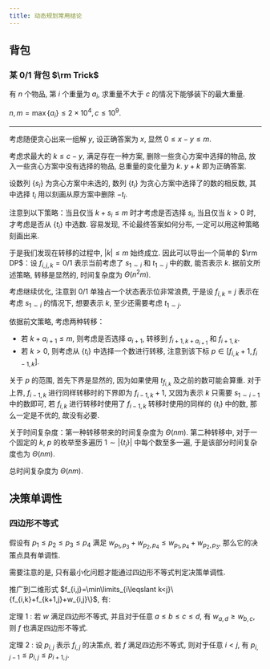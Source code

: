 ```yaml
---
title: 动态规划常用结论
---
```


## 背包

### 某 $0/1$ 背包 $\rm Trick$

有 $n$ 个物品, 第 $i$ 个重量为 $a_i$, 求重量不大于 $c$ 的情况下能够装下的最大重量. 

$n, m = \max\{a_i\} \leqslant 2 \times 10 ^ 4, c \leqslant 10 ^ 9.$

---

考虑随便贪心出来一组解 $y$, 设正确答案为 $x$, 显然 $0 \leqslant x - y \leqslant m$. 

考虑求最大的 $k \leqslant c - y$, 满足存在一种方案, 删除一些贪心方案中选择的物品, 放入一些贪心方案中没有选择的物品, 总重量的变化量为 $k$. $y + k$ 即为正确答案. 

设数列 $\{s_i\}$ 为贪心方案中未选的, 数列 $\{t_i\}$ 为贪心方案中选择了的数的相反数, 其中选择 $t_i$ 用以刻画从原方案中删除 $-t_i$. 

注意到以下策略：当且仅当 $k + s_i \leqslant m$ 时才考虑是否选择 $s_i$, 当且仅当 $k > 0$ 时, 才考虑是否从 $\{t_i\}$ 中选数. 容易发现, 不论最终答案如何分布, 一定可以用这种策略刻画出来. 

于是我们发现在转移的过程中, $|k| \leqslant m$ 始终成立. 因此可以导出一个简单的 $\rm DP$：设 $f_{i, j, k} = 0/1$ 表示当前考虑了 $s_{1 \sim i}$ 和 $t_{1 \sim j}$ 中的数, 能否表示 $k$. 据前文所述策略, 转移是显然的, 时间复杂度为 $\Theta(n ^ 2 m)$. 

考虑继续优化, 注意到 $0/1$ 单独占一个状态表示位非常浪费, 于是设 $f_{i, k} = j$ 表示在考虑 $s_{1 \sim i}$ 的情况下, 想要表示 $k$, 至少还需要考虑 $t_{1 \sim j}$. 

依据前文策略, 考虑两种转移：

- 若 $k + a_{i + 1} \leqslant m$, 则考虑是否选择 $a_{i + 1}$, 转移到 $f_{i + 1, k + a_{i + 1}}$ 和 $f_{i + 1, k}$.
- 若 $k > 0$, 则考虑从 $\{t_{i}\}$ 中选择一个数进行转移, 注意到该下标 $p \in [f_{i, k} + 1, f_{i - 1, k}]$.

关于 $p$ 的范围, 首先下界是显然的, 因为如果使用 $t_{f_{i, k}}$ 及之前的数可能会算重. 对于上界, $f_{i - 1, k}$ 进行同样转移时的下界即为 $f_{i - 1, k} + 1$, 又因为表示 $k$ 只需要 $s_{1 \sim i - 1}$ 中的数即可, 若 $f_{i, k}$ 进行转移时使用了 $f_{i - 1, k}$ 转移时使用的同样的 $\{t_{i}\}$ 中的数, 那么一定是不优的, 故没有必要. 

关于时间复杂度：第一种转移带来的时间复杂度为 $\Theta(nm)$. 第二种转移中, 对于一个固定的 $k$, $p$ 的枚举至多遍历 $1 \sim |\{t_i\}|$ 中每个数至多一遍, 于是该部分时间复杂度也为 $\Theta(nm)$.

总时间复杂度为 $\Theta(nm)$. 

## 决策单调性

### 四边形不等式

假设有 $p_1\leqslant p_2\leqslant p_3\leqslant p_4$ 满足 $w_{p_1,p_3}+w_{p_2,p_4}\leqslant w_{p_1,p_4}+w_{p_2,p_3}$, 那么它的决策点具有单调性.

需要注意的是, 只有最小化问题才能通过四边形不等式判定决策单调性.

推广到二维形式 $f_{i,j}=\min\limits_{i\leqslant k<j}\{f_{i,k}+f_{k+1,j}+w_{i,j}\}$, 有:

定理 $1$ : 若 $w$ 满足四边形不等式, 并且对于任意 $a \leqslant b\leqslant c\leqslant d$, 有 $w_{a,d}\geqslant w_{b,c}$, 则 $f$ 也满足四边形不等式.

定理 $2$ : 设 $p_{i,j}$ 表示 $f_{i,j}$ 的决策点, 若 $f$ 满足四边形不等式, 则对于任意 $i < j$, 有 $p_{i,j-1}\leqslant p_{i,j}\leqslant p_{i+1,j}.$
